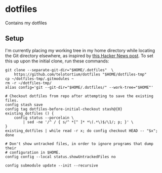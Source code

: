 # dotfiles

Contains my dotfiles

## Setup

I'm currently placing my working tree in my home directory while locating the
Git directory elsewhere, as inspired by [this Hacker News post][1]. To set this
up upon the initial clone, run these commands:

```shell
git clone --separate-git-dir="$HOME/.dotfiles"  \
    https://github.com/telotortium/dotfiles "$HOME/dotfiles-tmp"
cp ~/dotfiles-tmp/.gitmodules ~
rm -r ~/dotfiles-tmp/
alias config='git --git-dir="$HOME/.dotfiles/" --work-tree="$HOME"'

# Checkout dotfiles from repo after attempting to save the existing files.
config stash save
config tag dotfiles-before-initial-checkout stash@{0}
existing_dotfiles () {
    config status --porcelain \
        | sed -ne '/^ / { s/^ *[^ ]* *\(.*\)$/\1/; p; }' \
}
existing_dotfiles | while read -r x; do config checkout HEAD -- "$x"; done

# Don't show untracked files, in order to ignore programs that dump their
# configuration in $HOME.
config config --local status.showUntrackedFiles no

config submodule update --init --recursive
```

[1]: https://news.ycombinator.com/item?id=11071754
